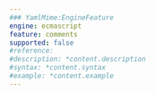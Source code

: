 ```yaml
---
### YamlMime:EngineFeature
engine: ecmascript
feature: comments
supported: false
#reference: 
#description: *content.description
#syntax: *content.syntax
#example: *content.example
---
```

